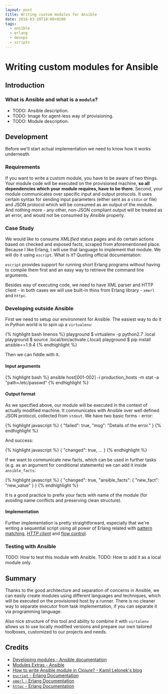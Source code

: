 ```yaml
---
layout: post
title: Writing custom modules for Ansible
date: 2016-03-28T18:00+0200
tags:
  - ansible
  - erlang
  - devops
  - scripts
---
```


# Writing custom modules for Ansible

## Introduction

### What is Ansible and what is a `module`?

- TODO: Ansible description.
- TODO: Image for agent-less way of provisioning.
- TODO: Module description.

## Development

Before we'll start actual implementation we need to know how it works underneath.

### Requirements

If you want to write a custom module, you have to be aware of two things. Your module code will be executed on the provisioned machine, **so all dependencies which your module requires, have to be there**. Second, your module communicates over specific input and output protocols. It uses certain syntax for sending input parameters (either sent as a `stdin` or file) and JSON protocol which will be consumed as an output of the module. And nothing more - any other, non-JSON compliant output will be treated as an error, and would not be consumed by *Ansible* properly.

### Case Study

We would like to consume *XMLified* status pages and do certain actions based on checked and exposed facts, scraped from aforementioned place. Because I like Erlang, I will use that language to implement that module. We will do it using `escript`. What is it? Quoting official documentation:

<quote class="citation">`escript` provides support for running short Erlang programs without having to compile them first and an easy way to retrieve the command line arguments.</quote>

Besides way of executing code, we need to have XML parser and HTTP client - in both cases we will use built-in thins from Erlang library - `xmerl` and `httpc`.

### Developing outside Ansible

First we need to setup our environment for Ansible. The easiest way to do it in Python world is to spin up a `virtualenv`:

{% highlight bash linenos %}
playground $ virtualenv -p python2.7 .local
playground $ source .local/bin/activate
(.local) playground $ pip install ansible==1.9.4
{% endhighlight %}

Then we can fiddle with it.

#### Input arguments

{% highlight bash %}
ansible host[001-002] -i production_hosts -m stat -a "path=/etc/passwd"
{% endhighlight %}

#### Output format

As we specified above, our module will be executed in the context of actually modified machine. It communicates with Ansible over well defined JSON protocol, collected from `stdout`. We have two basic forms - error:

{% highlight javascript %}
{ "failed": true, "msg": "Details of the error." }
{% endhighlight %}

And success:

{% highlight javascript %}
{ "changed": true, ... }
{% endhighlight %}

If we want to communicate new facts, which can be used in further tasks (e.g. as an argument for conditional statements) we can add it inside `ansible_facts`:

{% highlight javascript %}
{ "changed": true, "ansible_facts": { "new_fact": "new_value" } }
{% endhighlight %}

It is a good practice to prefix your facts with name of the module (for avoiding name conflicts and preserving clean structure).

#### Implementation

Further implementation is pretty straightforward, especially that we're writing a sequential script using all power of Erlang related with [pattern matching](https://github.com/afronski/playground-infrastructure/blob/master/ansible/custom_modules/xml_status_page/xml_status_page#L40), [*HTTP client*](https://github.com/afronski/playground-infrastructure/blob/master/ansible/custom_modules/xml_status_page/xml_status_page#L26) and [flow control](https://github.com/afronski/playground-infrastructure/blob/master/ansible/custom_modules/xml_status_page/xml_status_page#L60).

### Testing with Ansible

TODO: How to test this module with Ansible.
TODO: How to add it as a local module only.

## Summary

Thanks to the good architecture and separation of concerns in Ansible, we can easily create modules using different languages and techniques, which will be executed on the provisioned host by a runner. There is no cleaner way to separate executor from task implementation, if you can separate it via programming language.

Also nice structure of this tool and ability to combine it with `virtalenv` allows us to use locally modified versions and prepare our own tailored toolboxes, customized to our projects and needs.

## Credits

- [Developing modules - Ansible documentation](http://docs.ansible.com/ansible/developing_modules.html)
- [Modules Extras - Ansible](https://github.com/ansible/ansible-modules-extras)
- [How to write Ansible module in Clojure? - Kamil Lelonek's blog](https://blog.lelonek.me/how-to-write-ansible-module-in-clojure-5b340df90f5a#.f5aqkjrlk)
- [`escript` - Erlang Documentation](http://erlang.org/doc/man/escript.html)
- [`xmerl` - Erlang Documentation](http://erlang.org/doc/man/xmerl.html)
- [`httpc` - Erlang Documentation](http://erlang.org/doc/man/httpc.html)
